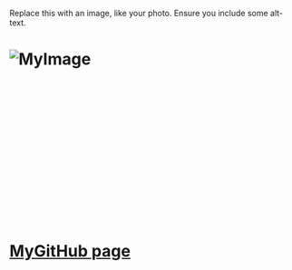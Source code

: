 Replace this with an image, like your photo. Ensure you include some alt-text.
# <div class="forImg" style="width: 200px; height: 300px;"><img src="![Image of Yaktocat](https://octodex.github.com/images/yaktocat.png)" alt="MyImage"></div>

# [MyGitHub page](https://github.com/t-jay-777)
